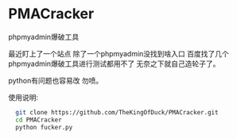 # PMACracker
phpmyadmin爆破工具

最近盯上了一个站点 除了一个phpmyadmin没找到啥入口 百度找了几个phpmyadmin爆破工具进行测试都用不了 无奈之下就自己造轮子了。

python有问题也容易改 勿喷。

使用说明: 
```bash
  git clone https://github.com/TheKingOfDuck/PMACracker.git
  cd PMACracker
  python fucker.py
```


